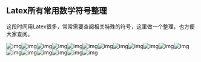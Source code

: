 ## Latex所有常用数学符号整理 

这段时间用Latex很多，常常需要查阅相关特殊的符号，这里做一个整理，也方便大家查阅。

![img](..\images\20160425102233543.png)![img](..\images\20160425102245006.png)![img](..\images\20160425102255522.png)![img](..\images\20160425102304887.png)![img](..\images\20160425102314538.png)![img](..\images\20160425102321231.png)![img](..\images\20160425102326710.png)![img](..\images\20160425102332919.png)![img](..\images\20160425102344044.png)![img](..\images\20160425102352044.png)![img](..\images\20160425102358648.png)![img](..\images\20160425102406153.png)![img](..\images\20160425102414367.png)![img](..\images\20160425102421669.png)![img](..\images\20160425102429414.png)![img](..\images\20160425102436966.png)![img](..\images\20160425102444185.png)![img](..\images\20160425102452321.png)